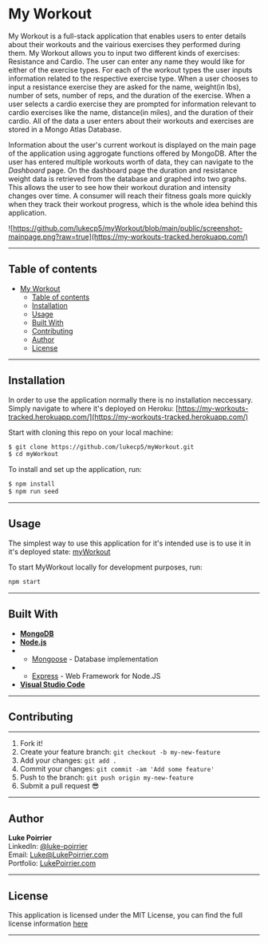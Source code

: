 # My Workout
My Workout is a full-stack application that enables users to enter details about their workouts and the vairious exercises they performed during them. My Workout allows you to input two different kinds of exercises: Resistance and Cardio. The user can enter any name they would like for either of the exercise types. For each of the workout types the user inputs information related to the respective exercise type. When a user chooses to input a resistance exercise they are asked for the name, weight(in lbs), number of sets, number of reps, and the duration of the exercise. When a user selects a cardio exercise they are prompted for information relevant to cardio exercises like the name, distance(in miles), and the duration of their cardio. All of the data a user enters about their workouts and exercises are stored in a Mongo Atlas Database. 

Information about the user's current workout is displayed on the main page of the application using aggrogate functions offered by MongoDB. After the user has entered multiple workouts worth of data, they can navigate to the _Dashboard_ page. On the dashboard page the duration and resistance weight data is retrieved from the database and graphed into two graphs. This allows the user to see how their workout duration and intensity changes over time. A consumer will reach their fitness goals more quickly when they track their workout progress, which is the whole idea behind this application. 

![https://github.com/lukecp5/myWorkout/blob/main/public/screenshot-mainpage.png?raw=true](https://my-workouts-tracked.herokuapp.com/)

---

## **Table of contents**

- [My Workout](#my-workout)
  - [Table of contents](#table-of-contents)
  - [Installation](#installation)
  - [Usage](#usage)
  - [Built With](#built-with)
  - [Contributing](#contributing)
  - [Author](#author)
  - [License](#license)
---
## **Installation**
In order to use the application normally there is no installation neccessary. Simply navigate to where it's deployed on Heroku: [https://my-workouts-tracked.herokuapp.com/](https://my-workouts-tracked.herokuapp.com/)

Start with cloning this repo on your local machine:

```sh
$ git clone https://github.com/lukecp5/myWorkout.git
$ cd myWorkout
```

To install and set up the application, run:

```sh
$ npm install
$ npm run seed
```

---

## **Usage**
The simplest way to use this application for it's intended use is to use it in it's deployed state: [myWorkout](https://my-workouts-tracked.herokuapp.com/)

To start MyWorkout locally for development purposes, run:
```sh
npm start
```



---

## **Built With**
* [**MongoDB**](https://www.mongodb.com/) 
* [**Node.js**](https://nodejs.org/en/about/)
*  - [Mongoose](https://www.npmjs.com/package/mongoose) - Database implementation 
*  - [Express](https://www.npmjs.com/package/express) - Web Framework for Node.JS
* [**Visual Studio Code**](https://code.visualstudio.com/)

---

## **Contributing**

---

1.  Fork it!
2.  Create your feature branch: `git checkout -b my-new-feature`
3.  Add your changes: `git add .`
4.  Commit your changes: `git commit -am 'Add some feature'`
5.  Push to the branch: `git push origin my-new-feature`
6.  Submit a pull request :sunglasses:

---

## **Author**
**Luke Poirrier**   
LinkedIn: [@luke-poirrier](https://www.linkedin.com/in/luke-poirrier)  
Email: [Luke@LukePoirrier.com](mailto:Luke@LukePoirrier.com)  
Portfolio: [LukePoirrier.com](http://lukepoirrier.com)  

---

## **License**
This application is licensed under the MIT License, you can find the full license information [here](http://github.com/lukecp5/employee-tracker/LICENSE.txt)

---



